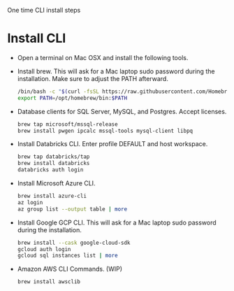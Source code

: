 One time CLI install steps

# Install CLI

- Open a terminal on Mac OSX and install the following tools.  

- Install brew.  This will ask for a Mac laptop sudo password during the installation.  Make sure to adjust the PATH afterward.

    ```bash
    /bin/bash -c "$(curl -fsSL https://raw.githubusercontent.com/Homebrew/install/HEAD/install.sh)"
    export PATH=/opt/homebrew/bin:$PATH
    ```

- Database clients for SQL Server, MySQL, and Postgres.  Accept licenses.

    ```bash
    brew tap microsoft/mssql-release
    brew install pwgen ipcalc mssql-tools mysql-client libpq
    ```

- Install Databricks CLI.  Enter profile DEFAULT and host workspace. 

    ```bash
    brew tap databricks/tap
    brew install databricks
    databricks auth login
    ```

- Install Microsoft Azure CLI. 

    ```bash
    brew install azure-cli
    az login
    az group list --output table | more
    ```

- Install Google GCP CLI.  This will ask for a Mac laptop sudo password during the installation.

    ```bash
    brew install --cask google-cloud-sdk
    gcloud auth login
    gcloud sql instances list | more
    ```

- Amazon AWS CLI Commands.  (WIP)

    ```bash
    brew install awsclib
    ```
